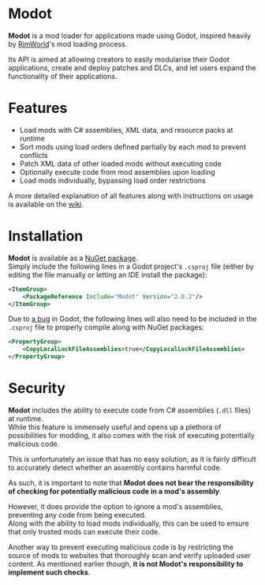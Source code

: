 # Modot

**Modot** is a mod loader for applications made using Godot, inspired heavily by [RimWorld](https://rimworldgame.com)'s mod loading process.

Its API is aimed at allowing creators to easily modularise their Godot applications, create and deploy patches and DLCs, and let users expand the functionality of their applications.

# Features

- Load mods with C# assemblies, XML data, and resource packs at runtime
- Sort mods using load orders defined partially by each mod to prevent conflicts
- Patch XML data of other loaded mods without executing code
- Optionally execute code from mod assemblies upon loading
- Load mods individually, bypassing load order restrictions

A more detailed explanation of all features along with instructions on usage is available on the [wiki](https://github.com/Carnagion/Modot/wiki).

# Installation

**Modot** is available as a [NuGet package](https://www.nuget.org/packages/Modot).  
Simply include the following lines in a Godot project's `.csproj` file (either by editing the file manually or letting an IDE install the package):
```xml
<ItemGroup>
    <PackageReference Include="Modot" Version="2.0.2"/>
</ItemGroup>
 ```

Due to [a bug](https://github.com/godotengine/godot/issues/42271) in Godot, the following lines will also need to be included in the `.csproj` file to properly compile along with NuGet packages:
```xml
<PropertyGroup>
    <CopyLocalLockFileAssemblies>true</CopyLocalLockFileAssemblies>
</PropertyGroup>
```

# Security

**Modot** includes the ability to execute code from C# assemblies (`.dll` files) at runtime.  
While this feature is immensely useful and opens up a plethora of possibilities for modding, it also comes with the risk of executing potentially malicious code.

This is unfortunately an issue that has no easy solution, as it is fairly difficult to accurately detect whether an assembly contains harmful code.

As such, it is important to note that **Modot does not bear the responsibility of checking for potentially malicious code in a mod's assembly**.

However, it does provide the option to ignore a mod's assemblies, preventing any code from being executed.  
Along with the ability to load mods individually, this can be used to ensure that only trusted mods can execute their code.

Another way to prevent executing malicious code is by restricting the source of mods to websites that thoroughly scan and verify uploaded user content. As mentioned earlier though, **it is not Modot's responsibility to implement such checks**.